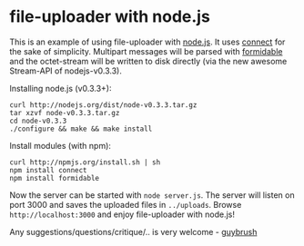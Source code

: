 # file-uploader with node.js

This is an example of using file-uploader with [node.js](http://nodejs.org).
It uses [connect](https://github.com/senchalabs/connect) for the sake of 
simplicity. Multipart messages will be parsed with 
[formidable](https://github.com/felixge/node-formidable) and the octet-stream
will be written to disk directly (via the new awesome Stream-API of 
nodejs-v0.3.3).

Installing node.js (v0.3.3+):

    curl http://nodejs.org/dist/node-v0.3.3.tar.gz
    tar xzvf node-v0.3.3.tar.gz
    cd node-v0.3.3
    ./configure && make && make install
    
Install modules (with npm):
    
    curl http://npmjs.org/install.sh | sh
    npm install connect
    npm install formidable
  
Now the server can be started with `node server.js`. The server will listen on 
port 3000 and saves the uploaded files in `../uploads`. Browse 
`http://localhost:3000` and enjoy file-uploader with node.js!

Any suggestions/questions/critique/.. is very welcome - 
[guybrush](https://github.com/guybrush)
